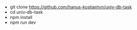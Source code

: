 -  git clone https://github.com/hanus-kostiantyn/univ-db-task
-  cd univ-db-task
-  npm install
-  npm run dev
